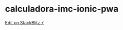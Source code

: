 # calculadora-imc-ionic-pwa

[Edit on StackBlitz ⚡️](https://stackblitz.com/edit/calculadora-imc-ionic-pwa)